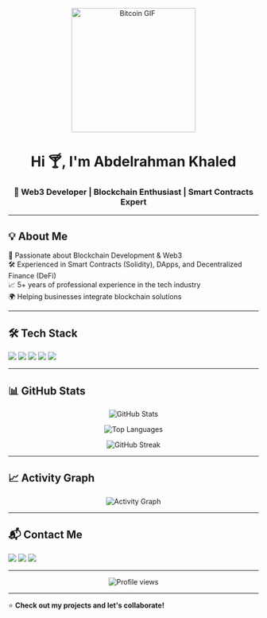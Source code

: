 <p align="center">  
  <img src="https://media.giphy.com/media/LmNwrBhejkK9EFP504/giphy.gif" width="250" alt="Bitcoin GIF"/>  
</p>  

<h1 align="center">Hi 🍸, I'm Abdelrahman Khaled</h1>  
<h3 align="center">🚀 Web3 Developer | Blockchain Enthusiast | Smart Contracts Expert</h3>  

---

## 💡 About Me

🔗 Passionate about Blockchain Development & Web3  
🛠 Experienced in Smart Contracts (Solidity), DApps, and Decentralized Finance (DeFi)  
📈 5+ years of professional experience in the tech industry  
🌍 Helping businesses integrate blockchain solutions  

---

## 🛠 Tech Stack

<p align="left">  
  <img src="https://img.shields.io/badge/-Solidity-363636?style=for-the-badge&logo=solidity&logoColor=white" />  
  <img src="https://img.shields.io/badge/-Ethereum-3C3C3D?style=for-the-badge&logo=ethereum&logoColor=white" />  
  <img src="https://img.shields.io/badge/-JavaScript-F7DF1E?style=for-the-badge&logo=javascript&logoColor=black" />  
  <img src="https://img.shields.io/badge/-Node.js-339933?style=for-the-badge&logo=node.js&logoColor=white" />  
  <img src="https://img.shields.io/badge/-React-61DAFB?style=for-the-badge&logo=react&logoColor=black" />  
</p>  

---

## 📊 GitHub Stats

<p align="center">
  <img src="https://github-readme-stats.vercel.app/api?username=USERNAME&show_icons=true&theme=tokyonight" alt="GitHub Stats" />
</p>  

<p align="center">
  <img src="https://github-readme-stats.vercel.app/api/top-langs/?username=USERNAME&layout=compact&theme=tokyonight" alt="Top Languages" />
</p>  

<p align="center">
  <img src="https://github-readme-streak-stats.herokuapp.com?user=USERNAME&theme=tokyonight&hide_border=true" alt="GitHub Streak" />
</p>  

---

## 📈 Activity Graph

<p align="center">
  <img src="https://github-readme-activity-graph.vercel.app/graph?username=USERNAME&theme=tokyo-night" alt="Activity Graph" />
</p>  

---

## 📬 Contact Me

<p align="left">  
  <a href="mailto:abdokok1011@gmail.com"><img src="https://img.shields.io/badge/Email-D14836?style=for-the-badge&logo=gmail&logoColor=white" /></a>  
  <a href="https://t.me/Abdelrahman_Khaleddd"><img src="https://img.shields.io/badge/Telegram-2CA5E0?style=for-the-badge&logo=telegram&logoColor=white" /></a>  
  <a href="https://discordapp.com/users/pimbo3462"><img src="https://img.shields.io/badge/Discord-7289DA?style=for-the-badge&logo=discord&logoColor=white" /></a>  
</p>  

---

<p align="center">
  <img src="https://komarev.com/ghpvc/?username=USERNAME&label=Profile%20Views&color=blueviolet&style=for-the-badge" alt="Profile views" />  
</p>  

---

⭐ **Check out my projects and let's collaborate!**
